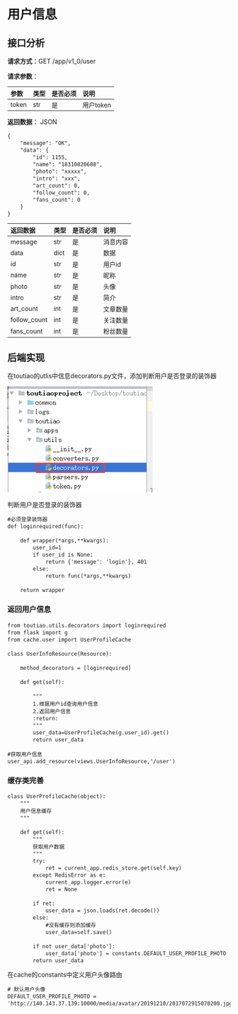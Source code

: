 # 用户信息

## 接口分析

**请求方式**：GET /app/v1\_0/user

**请求参数**：

| 参数 | 类型 | 是否必须 | 说明 |
| :--- | :--- | :--- | :--- |
| token | str | 是 | 用户token |

**返回数据**： JSON

```
{
    "message": "OK",
    "data": {
        "id": 1155,
        "name": "18310820688",
        "photo": "xxxxx",
        "intro": "xxx",
        "art_count": 0,
        "follow_count": 0,
        "fans_count": 0
    }
}
```

| 返回数据 | 类型 | 是否必须 | 说明 |
| :--- | :--- | :--- | :--- |
| message | str | 是 | 消息内容 |
| data | dict | 是 | 数据 |
| id | str | 是 | 用户id |
| name | str | 是 | 昵称 |
| photo | str | 是 | 头像 |
| intro | str | 是 | 简介 |
| art\_count | int | 是 | 文章数量 |
| follow\_count | int | 是 | 关注数量 |
| fans\_count | int | 是 | 粉丝数量 |

## 后端实现

在toutiao的utlis中信息decorators.py文件，添加判断用户是否登录的装饰器

![](/assets/utils_decorators.png)

判断用户是否登录的装饰器

```
#必须登录装饰器
def loginrequired(func):

    def wrapper(*args,**kwargs):
        user_id=1
        if user_id is None:
            return {'message': 'login'}, 401
        else:
            return func(*args,**kwargs)

    return wrapper
```

### 返回用户信息

```
from toutiao.utils.decorators import loginrequired
from flask import g
from cache.user import UserProfileCache

class UserInfoResource(Resource):

    method_decorators = [loginrequired]

    def get(self):

        """
        1.根据用户id查询用户信息
        2.返回用户信息
        :return:
        """
        user_data=UserProfileCache(g.user_id).get()
        return user_data

#获取用户信息
user_api.add_resource(views.UserInfoResource,'/user')
```

### 缓存类完善

```
class UserProfileCache(object):
    """
    用户信息缓存
    """

    def get(self):
        """
        获取用户数据
        """
        try:
            ret = current_app.redis_store.get(self.key)
        except RedisError as e:
            current_app.logger.error(e)
            ret = None

        if ret:
            user_data = json.loads(ret.decode())
        else:
            #没有缓存则添加缓存
            user_data=self.save()

        if not user_data['photo']:
            user_data['photo'] = constants.DEFAULT_USER_PROFILE_PHOTO
        return user_data
```

在cache的constants中定义用户头像路由

```
# 默认用户头像
DEFAULT_USER_PROFILE_PHOTO = 'http://140.143.37.139:10000/media/avatar/20191210/2017072915070200.jpg'
```



